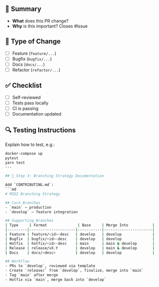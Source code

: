 <!-- MIGI Pull Request Template -->

## 🚀 Summary
- **What** does this PR change?
- **Why** is this important? Closes #Issue

## 🎯 Type of Change
- [ ] Feature (`feature/...`)
- [ ] Bugfix (`bugfix/...`)
- [ ] Docs (`docs/...`)
- [ ] Refactor (`refactor/...`)

## ✅ Checklist
- [ ] Self-reviewed
- [ ] Tests pass locally
- [ ] CI is passing
- [ ] Documentation updated

## 🔍 Testing Instructions
Explain how to test, e.g.:
```bash
docker-compose up
pytest
yarn test
---

## 🧩 Step 3: Branching Strategy Documentation

Add `CONTRIBUTING.md`:
```md
# MIGI Branching Strategy

## Core Branches
- `main` – production
- `develop` – feature integration

## Supporting Branches
| Type     | Format              | Base     | Merge Into           |
|---------|---------------------|-----------|----------------------|
| Feature | feature/<id>-desc   | develop   | develop              |
| Bugfix  | bugfix/<id>-desc    | develop   | develop              |
| Hotfix  | hotfix/<id>-desc    | main      | main & develop       |
| Release | release/vX.Y        | develop   | main & develop       |
| Docs    | docs/<desc>         | develop   | develop              |

## Workflow
- PRs to `develop`, reviewed via template
- Create `release/` from `develop`, finalize, merge into `main`
- Tag `main` after merge
- Hotfix via `main`, merge back into `develop`